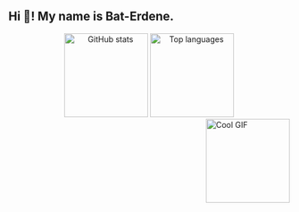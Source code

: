 <h2 align="left">Hi 👋! My name is Bat-Erdene.</h2>

<div align="center">
  <img src="https://github-readme-stats.vercel.app/api?username=your-username&show_icons=true&theme=dracula" height="150" alt="GitHub stats" />
  <img src="https://github-readme-stats.vercel.app/api/top-langs/?username=your-username&layout=compact&theme=dracula" height="150" alt="Top languages" />
</div>

<img align="right" height="150" src="https://media.tenor.com/example-gif-url.gif" alt="Cool GIF" />
